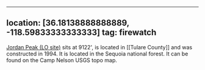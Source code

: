 
---
location: [36.18138888888889, -118.59833333333333]
tag: firewatch
---

[Jordan Peak (LO site)](http://www.peakbagging.com/CALookoutPhotos/Jordan.html) sits at 9122', is located in [[Tulare County]] and was constructed in 1994. It is located in the Sequoia national forest. It can be found on the Camp Nelson USGS topo map.
